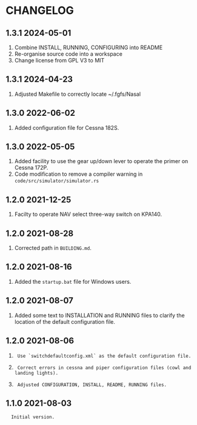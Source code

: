 # CHANGELOG

## 1.3.1 2024-05-01

1.	Combine INSTALL, RUNNING, CONFIGURING into README
2.	Re-organise source code into a workspace
3.	Change license from GPL V3 to MIT

## 1.3.1 2024-04-23

1.	Adjusted Makefile to correctly locate ~/.fgfs/Nasal

## 1.3.0 2022-06-02

1.  Added configuration file for Cessna 182S.
 
## 1.3.0 2022-05-05

1.	Added facility to use the gear up/down lever to operate the primer on Cessna 172P.
2.	Code modification to remove a compiler warning in `code/src/simulator/simulator.rs`

## 1.2.0 2021-12-25 

1. Facilty to operate NAV select three-way switch on KPA140.

## 1.2.0 2021-08-28

1.    Corrected path in `BUILDING.md`.

## 1.2.0 2021-08-16

1.	Added the `startup.bat` file for Windows users.

## 1.2.0 2021-08-07

1.	Added some text to INSTALLATION and RUNNING files to clarify the location of the default configuration file.

## 1.2.0 2021-08-06 

1.      Use `switchdefaultconfig.xml` as the default configuration file.
2.      Correct errors in cessna and piper configuration files (cowl and landing lights).
3.      Adjusted CONFIGURATION, INSTALL, README, RUNNING files.


## 1.1.0 2021-08-03
      Initial version.
